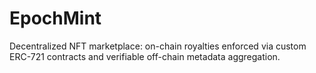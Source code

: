 # EpochMint
Decentralized NFT marketplace: on-chain royalties enforced via custom ERC-721 contracts and verifiable off-chain metadata aggregation.
